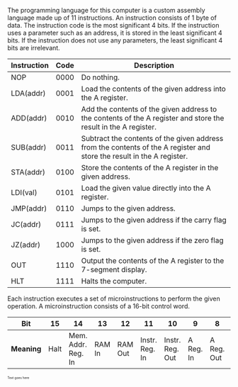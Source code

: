 The programming language for this computer is a custom assembly language made up of 11 instructions. An instruction consists of 1 byte of data. The instruction code is the most significant 4 bits. If the instruction uses a parameter such as an address, it is stored in the least significant 4 bits.
If the instruction does not use any parameters, the least significant 4 bits are irrelevant.

| **Instruction** | **Code** | **Description**                                                                                                             |
| ----------- | ---- | ----------------------------------------------------------------------------------------------------------------------- |
| NOP         | 0000 |  Do nothing.                                                                                                            |
| LDA(addr)   | 0001 |  Load the contents of the given address into the A register.                                                            |
| ADD(addr)   | 0010 |  Add the contents of the given address to the contents of the A register and store the result in the A register.        |
| SUB(addr)   | 0011 |  Subtract the contents of the given address from the contents of the A register and store the result in the A register. |
| STA(addr)   | 0100 |  Store the contents of the A register in the given address.                                                             |
| LDI(val)    | 0101 |  Load the given value directly into the A register.                                                                     |
| JMP(addr)   | 0110 |  Jumps to the given address.                                                                                            |
| JC(addr)    | 0111 |  Jumps to the given address if the carry flag is set.                                                                   |
| JZ(addr)    | 1000 |  Jumps to the given address if the zero flag is set.                                                                    |
| OUT         | 1110 |  Output the contents of the A register to the 7-segment display.                                                        |
| HLT         | 1111 |  Halts the computer.                                                                                                    |

Each instruction executes a set of microinstructions to perform the given operation. A microinstruction consists of a 16-bit control word.

|**Bit**| 15 | 14 | 13 | 12 | 11 | 10 | 9 | 8 | 7 | 6 | 5 | 4 | 3 | 2 | 1 | 0 |
|---|--- | ---| ---| ---| ---| ---|---|---|---|---|---|---|---|---|---|---|
|**Meaning**|Halt|Mem. Addr. Reg. In|RAM In|RAM Out|Instr. Reg. In| Instr. Reg. Out|A Reg. In|A Reg. Out|ALU Out|Subtract|B Reg. In|Output Reg. In|Counter Enable|Counter Out|Jump|Flags In|

<span style="font-size:0.5em;">Text goes here</span>
